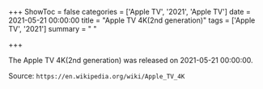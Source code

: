 +++
ShowToc = false
categories = ['Apple TV', '2021', 'Apple TV']
date = 2021-05-21 00:00:00
title = "Apple TV 4K(2nd generation)"
tags = ['Apple TV', '2021']
summary = " "

+++

The Apple TV 4K(2nd generation) was released on 2021-05-21 00:00:00.

Source: `https://en.wikipedia.org/wiki/Apple_TV_4K`
